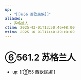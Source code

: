 ```yaml
---
up:
  - "[[⑥56 西欧民族]]"
aliases:
  - 苏格兰人
ctime: 2025-03-01T13:50:46+08:00
mtime: 2025-10-01T11:40:30+08:00
---
```


# ⑥561.2 苏格兰人

- up: [[⑥56 西欧民族]]
